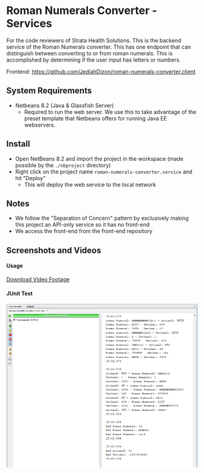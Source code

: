 # Roman Numerals Converter - Services
For the code reviewers of Strata Health Solutions. This is the backend service of the Roman Numerals converter. This has one endpoint that can distinguish between converting to or from roman numerals. This is accomplished by determining if the user input has letters or numbers.

Frontend: https://github.com/JediahDizon/roman-numerals-converter.client

## System Requirements
- Netbeans 8.2 (Java & Glassfish Server)
	- Required to run the web server. We use this to take advantage of the preset template that Netbeans offers for running Java EE webservers.

## Install
- Open NetBeans 8.2 and import the project in the workspace (made possible by the `./nbproject` directory)
- Right click on the project name `roman-numerals-converter.service` and hit "Deploy"
	- This will deploy the web service to the local network

## Notes
- We follow the "Separation of Concern" pattern by exclusively making this project an API-only service so it has no front-end
- We access the front-end from the front-end repository

## Screenshots and Videos
#### Usage
[Download Video Footage](https://github.com/JediahDizon/roman-numerals-converter.client/blob/master/assets/Test%20Case.MOV?raw=true "Video Footage")

#### JUnit Test
![Screenshot](https://github.com/JediahDizon/roman-numerals-converter.client/blob/master/assets/Test%20Result.png "JUnit Test")

